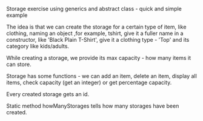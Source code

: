 Storage exercise using generics and abstract class - quick and simple example 

The idea is that we can create the storage for a certain type of item, like clothing, 
naming an object ,for example, tshirt, give it a fuller name in a constructor, like 'Black Plain T-Shirt', 
give it a clothing type - 'Top' and its category like kids/adults. 

While creating a storage, we provide its max capacity - how many items it can store. 

Storage has some functions - we can add an item, delete an item, display all items, 
check capacity (get an integer) or get percentage capacity.

Every created storage gets an id. 

Static method howManyStorages tells how many storages have been created.


